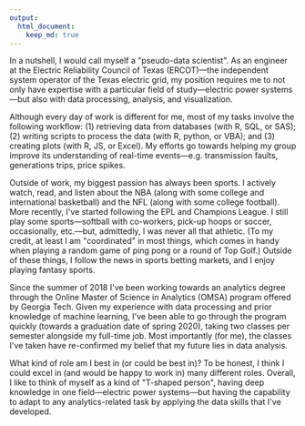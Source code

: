 ```yaml
---
output:
  html_document:
    keep_md: true
---
```


<!--
This is excerpted from the cover letter. (I took out portions that indicate that I'm interested in a specific field of study.
-->

In a nutshell, I would call myself a "pseudo-data scientist". As an engineer at the Electric Reliability Council of Texas (ERCOT)—the independent system operator of the Texas electric grid, my position requires me to not only have expertise with a particular field of study—electric power systems—but also with data processing, analysis, and visualization.

Although every day of work is different for me, most of my tasks involve the following workflow: (1) retrieving data from databases (with R, SQL, or SAS); (2) writing scripts to process the data (with R, python, or VBA); and (3) creating plots (with R, JS, or Excel). My efforts go towards helping my group improve its understanding of real-time events—e.g. transmission faults, generations trips, price spikes.

Outside of work, my biggest passion has always been sports. I actively watch, read, and listen about the NBA (along with some college and international basketball) and the NFL (along with some college football). More recently, I've started following the EPL and Champions League. I still play some sports—softball with co-workers, pick-up hoops or soccer, occasionally, etc.—but, admittedly, I was never all that athletic. (To my credit, at least I am "coordinated" in most things, which comes in handy when playing a random game of ping pong or a round of Top Golf.) Outside of these things, I follow the news in sports betting markets, and I enjoy playing fantasy sports. 

Since the summer of 2018 I've been working towards an analytics degree through the Online Master of Science in Analytics (OMSA) program offered by Georgia Tech. Given my experience with data processing and prior knowledge of machine learning, I've been able to go through the program quickly (towards a graduation date of spring 2020), taking two classes per semester alongside my full-time job. Most importantly (for me), the classes I've taken have re-confirmed my belief that my future lies in data analysis.

What kind of role am I best in (or could be best in)? To be honest, I think I could excel in (and would be happy to work in) many different roles. Overall, I like to think of myself as a kind of "T-shaped person", having deep knowledge in one field—electric power systems—but having the capability to adapt to any analytics-related task by applying the data skills that I've developed.
